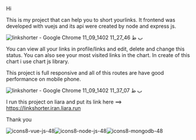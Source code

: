Hi 

This is my project that can help you to short yourlinks.
It frontend was developed with vuejs and its api were created by node and express js.

![linkshorter - Google Chrome 11_09_1402 11_27_46 ب ظ](https://github.com/Ad-alwer/Urlshorter/assets/66328978/4c94d4b4-7a3c-4800-883c-8d856cb1f425)

You can view all your links in profile/links and edit, delete and change this status. You can also see your most visited links in the chart.
In create of this chart i use chart js library.

This project is full responsive and all of this routes are have good performance on mobile phone.

![linkshorter - Google Chrome 11_09_1402 11_37_07 ب ظ](https://github.com/Ad-alwer/Urlshorter/assets/66328978/b49f6bef-cea9-468f-946c-bde0d2acb678)

I run this project on liara and put its link here    ==>   https://linkshorter.iran.liara.run

Thank you 

![icons8-vue-js-48](https://github.com/Ad-alwer/bookstore/assets/66328978/caa12777-b6a5-40e0-90ef-7b8900c17ffb)![icons8-node-js-48](https://github.com/Ad-alwer/bookstore/assets/66328978/a6fe6105-c6ef-4769-bbb0-e9f4ca512a53)![icons8-mongodb-48](https://github.com/Ad-alwer/bookstore/assets/66328978/2b984ed5-3405-4af8-ac68-f644527291b6)
